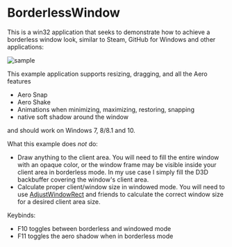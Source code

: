 BorderlessWindow
================

This is a win32 application that seeks to demonstrate how to achieve a borderless 
window look, similar to Steam, GitHub for Windows and other applications:

![sample](https://cloud.githubusercontent.com/assets/3340026/12052255/47bc05b2-af0d-11e5-9cb7-e9d9a3691a79.png)

This example application supports resizing, dragging, and all the Aero features
- Aero Snap 
- Aero Shake
- Animations when minimizing, maximizing, restoring, snapping
- native soft shadow around the window

and should work on Windows 7, 8/8.1 and 10.

What this example does *not* do:
- Draw anything to the client area. You will need to fill the entire window with an opaque color, or the window frame may be visible inside your client area in borderless mode. 
  In my use case I simply fill the D3D backbuffer covering the window's client area.
- Calculate proper client/window size in windowed mode. You will need to use [AdjustWindowRect](https://msdn.microsoft.com/en-us/library/windows/desktop/ms632665(v=vs.85).aspx) and friends to calculate the correct window size for a desired client area size.

Keybinds: 
- F10 toggles between borderless and windowed mode
- F11 toggles the aero shadow when in borderless mode
